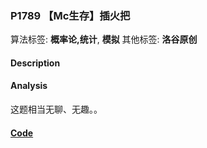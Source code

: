 ### P1789 【Mc生存】插火把

算法标签: **概率论,统计**, **模拟**
其他标签: **洛谷原创**


#### Description

#### Analysis

这题相当无聊、无趣。。

#### [Code](../cpp/p1789.cpp)
